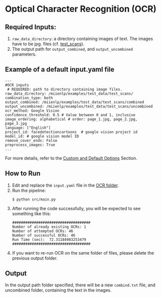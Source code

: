# Optical Character Recognition (OCR)

## Required Inputs:
1. `raw_data_directory`: a directory containing images of text. The images have to be jpg. files (cf. [test_scans](https://github.com/miielab/miienlp/tree/main/examples/test_data/test_scans)).
2. The output path for `output_combined`, and `output_uncombined` parameters. 

## Example of a default input.yaml file

```
---
#OCR inputs
 # REQUIRED: path to directory containing image files. 
raw_data_directory: /miienlp/examples/test_data/test_scans/ 
combination_type: both
output_combined: /miienlp/examples/test_data/test_scans/combined   
output_uncombined: /miienlp/examples/test_data/test_scans/uncombined
ocr_method: Google Vision 
confidence_threshold: 0.5 # Value between 0 and 1, inclusive
image_ordering: alphabetical # order: page_1.jpg, page_2.jpg, page_3.jpg
language: ["English"]
project_id: facedetectioncartoons  # google vision project id
model_id: # google vision model ID
remove_cover_ends: False
preprocess_images: True
...
```

For more details, refer to the [Custom and Default Options](https://github.com/miielab/miienlp/blob/main/documentation/developer_documentation/ocr.md) Section.



## How to Run

1. Edit and replace the `input.yaml` file in the [OCR folder](https://github.com/miielab/miienlp/tree/main/miienlp/ocr/src).
2. Run the pipeline:
    ```
    $ python src/main.py
    ```
3. After running the code successfully, you will be expected to see something like this: 
    ```
    ####################################
    Number of already existing OCRs: 1
    Number of attempted OCRs: 46
    Number of successful OCRs: 46
    Run Time (sec):  72.31184983253479
    ####################################
    ```
4. If you want to re-run OCR on the same folder of files, please delete the previous output folder.

## Output 

In the output path folder specified, there will be a new `combind.txt` file, and uncombined folder, containing the text in the images. 

